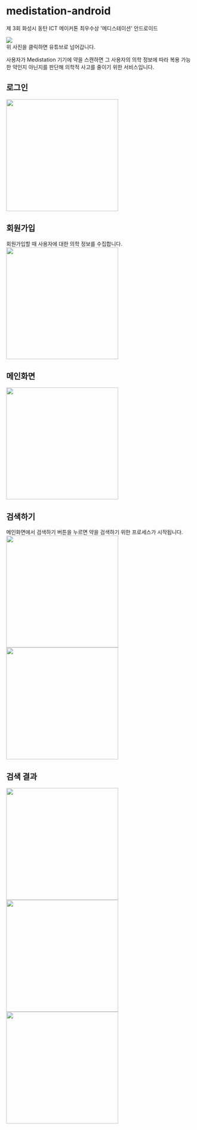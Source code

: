 medistation-android
===
제 3회 화성시 동탄 ICT 메이커톤 최우수상 '메디스테이션' 안드로이드  

[![](https://img.youtube.com/vi/TBVKBpgmsHM/0.jpg)](https://www.youtube.com/watch?v=TBVKBpgmsHM)  
위 사진을 클릭하면 유튜브로 넘어갑니다.  

사용자가 Medistation 기기에 약을 스캔하면 그 사용자의 의학 정보에 따라 복용 가능한 약인지 아닌지를 판단해 의학적 사고를 줄이기 위한 서비스입니다.

## 로그인
<img src="images/screenshots/screen_1.png" width="300px"></img>  

## 회원가입
회원가입할 때 사용자에 대한 의학 정보를 수집합니다.  
<img src="images/screenshots/screen_2.png" width="300px"></img>  

## 메인화면
<img src="images/screenshots/screen_3.png" width="300px"></img>  

## 검색하기
메인화면에서 검색하기 버튼을 누르면 약을 검색하기 위한 프로세스가 시작됩니다.  
<img src="images/screenshots/screen_4.png" width="300px"></img>  
<img src="images/screenshots/screen_5.png" width="300px"></img>  

## 검색 결과
<img src="images/screenshots/screen_6.png" width="300px"></img>  
<img src="images/screenshots/screen_7.png" width="300px"></img>  
<img src="images/screenshots/screen_8.png" width="300px"></img>  
